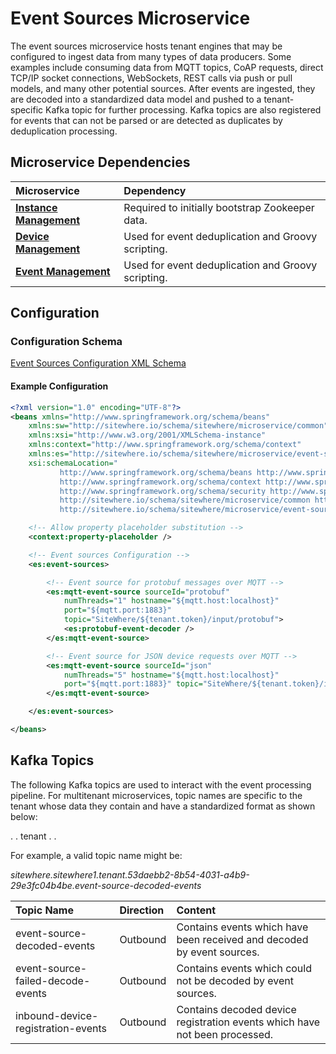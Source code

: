 # Event Sources Microservice

<MicroserviceBadge text="Multitenant Microservice" type="multitenant"/>
The event sources microservice hosts tenant engines that may be configured
to ingest data from many types of data producers. Some examples include consuming data
from MQTT topics, CoAP requests, direct TCP/IP socket connections, WebSockets, REST calls
via push or pull models, and many other potential sources. After events are ingested,
they are decoded into a standardized data model and pushed to a tenant-specific Kafka
topic for further processing. Kafka topics are also registered for events that can not
be parsed or are detected as duplicates by deduplication processing.

## Microservice Dependencies

| Microservice                                        | Dependency                                         |
| :-------------------------------------------------- | :------------------------------------------------- |
| **[Instance Management](./instance-management.md)** | Required to initially bootstrap Zookeeper data.    |
| **[Device Management](./device-management.md)**     | Used for event deduplication and Groovy scripting. |
| **[Event Management](./event-management.md)**       | Used for event deduplication and Groovy scripting. |

## Configuration

### Configuration Schema

[Event Sources Configuration XML Schema](http://sitewhere.io/schema/sitewhere/microservice/event-sources/current/event-sources.xsd)

#### Example Configuration

```xml
<?xml version="1.0" encoding="UTF-8"?>
<beans xmlns="http://www.springframework.org/schema/beans"
	xmlns:sw="http://sitewhere.io/schema/sitewhere/microservice/common"
	xmlns:xsi="http://www.w3.org/2001/XMLSchema-instance"
	xmlns:context="http://www.springframework.org/schema/context"
	xmlns:es="http://sitewhere.io/schema/sitewhere/microservice/event-sources"
	xsi:schemaLocation="
           http://www.springframework.org/schema/beans http://www.springframework.org/schema/beans/spring-beans-3.1.xsd
           http://www.springframework.org/schema/context http://www.springframework.org/schema/context/spring-context-3.1.xsd
           http://www.springframework.org/schema/security http://www.springframework.org/schema/security/spring-security-3.0.xsd
           http://sitewhere.io/schema/sitewhere/microservice/common http://sitewhere.io/schema/sitewhere/microservice/common/current/microservice-common.xsd
           http://sitewhere.io/schema/sitewhere/microservice/event-sources http://sitewhere.io/schema/sitewhere/microservice/event-sources/current/event-sources.xsd">

	<!-- Allow property placeholder substitution -->
	<context:property-placeholder />

	<!-- Event sources Configuration -->
	<es:event-sources>

		<!-- Event source for protobuf messages over MQTT -->
		<es:mqtt-event-source sourceId="protobuf"
			numThreads="1" hostname="${mqtt.host:localhost}"
			port="${mqtt.port:1883}"
			topic="SiteWhere/${tenant.token}/input/protobuf">
			<es:protobuf-event-decoder />
		</es:mqtt-event-source>

		<!-- Event source for JSON device requests over MQTT -->
		<es:mqtt-event-source sourceId="json"
			numThreads="5" hostname="${mqtt.host:localhost}"
			port="${mqtt.port:1883}" topic="SiteWhere/${tenant.token}/input/json">
		</es:mqtt-event-source>

	</es:event-sources>

</beans>
```

## Kafka Topics

The following Kafka topics are used to interact with the event processing pipeline.
For multitenant microservices, topic names are specific to the tenant whose data
they contain and have a standardized format as shown below:

<MicroserviceBadge text="Product Id" type="multitenant"/>. <MicroserviceBadge text="Instance Id" type="multitenant"/>. tenant . <MicroserviceBadge text="Tenant UUID" type="multitenant"/>. <MicroserviceBadge text="Topic Name" type="multitenant"/>

For example, a valid topic name might be:

_sitewhere.sitewhere1.tenant.53daebb2-8b54-4031-a4b9-29e3fc04b4be.event-source-decoded-events_

| Topic Name                         | Direction | Content                                                                    |
| :--------------------------------- | :-------- | :------------------------------------------------------------------------- |
| event-source-decoded-events        | Outbound  | Contains events which have been received and decoded by event sources.     |
| event-source-failed-decode-events  | Outbound  | Contains events which could not be decoded by event sources.               |
| inbound-device-registration-events | Outbound  | Contains decoded device registration events which have not been processed. |
